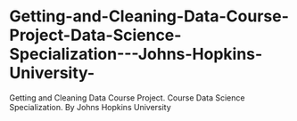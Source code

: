 # Getting-and-Cleaning-Data-Course-Project-Data-Science-Specialization---Johns-Hopkins-University-
Getting and Cleaning Data Course Project. Course Data Science Specialization. By Johns Hopkins University
